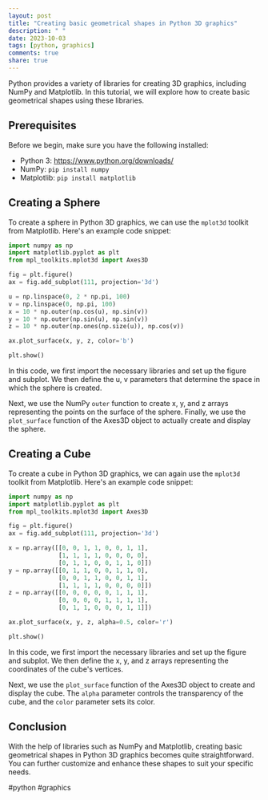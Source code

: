```yaml
---
layout: post
title: "Creating basic geometrical shapes in Python 3D graphics"
description: " "
date: 2023-10-03
tags: [python, graphics]
comments: true
share: true
---
```


Python provides a variety of libraries for creating 3D graphics, including NumPy and Matplotlib. In this tutorial, we will explore how to create basic geometrical shapes using these libraries.

## Prerequisites

Before we begin, make sure you have the following installed:

- Python 3: https://www.python.org/downloads/
- NumPy: `pip install numpy`
- Matplotlib: `pip install matplotlib`

## Creating a Sphere

To create a sphere in Python 3D graphics, we can use the `mplot3d` toolkit from Matplotlib. Here's an example code snippet:

```python
import numpy as np
import matplotlib.pyplot as plt
from mpl_toolkits.mplot3d import Axes3D

fig = plt.figure()
ax = fig.add_subplot(111, projection='3d')

u = np.linspace(0, 2 * np.pi, 100)
v = np.linspace(0, np.pi, 100)
x = 10 * np.outer(np.cos(u), np.sin(v))
y = 10 * np.outer(np.sin(u), np.sin(v))
z = 10 * np.outer(np.ones(np.size(u)), np.cos(v))

ax.plot_surface(x, y, z, color='b')

plt.show()
```

In this code, we first import the necessary libraries and set up the figure and subplot. We then define the u, v parameters that determine the space in which the sphere is created.

Next, we use the NumPy `outer` function to create x, y, and z arrays representing the points on the surface of the sphere. Finally, we use the `plot_surface` function of the Axes3D object to actually create and display the sphere.

## Creating a Cube

To create a cube in Python 3D graphics, we can again use the `mplot3d` toolkit from Matplotlib. Here's an example code snippet:

```python
import numpy as np
import matplotlib.pyplot as plt
from mpl_toolkits.mplot3d import Axes3D

fig = plt.figure()
ax = fig.add_subplot(111, projection='3d')

x = np.array([[0, 0, 1, 1, 0, 0, 1, 1],
              [1, 1, 1, 1, 0, 0, 0, 0],
              [0, 1, 1, 0, 0, 1, 1, 0]])
y = np.array([[0, 1, 1, 0, 0, 1, 1, 0],
              [0, 0, 1, 1, 0, 0, 1, 1],
              [1, 1, 1, 1, 0, 0, 0, 0]])
z = np.array([[0, 0, 0, 0, 0, 1, 1, 1],
              [0, 0, 0, 0, 1, 1, 1, 1],
              [0, 1, 1, 0, 0, 0, 1, 1]])

ax.plot_surface(x, y, z, alpha=0.5, color='r')

plt.show()
```

In this code, we first import the necessary libraries and set up the figure and subplot. We then define the x, y, and z arrays representing the coordinates of the cube's vertices.

Next, we use the `plot_surface` function of the Axes3D object to create and display the cube. The `alpha` parameter controls the transparency of the cube, and the `color` parameter sets its color.

## Conclusion

With the help of libraries such as NumPy and Matplotlib, creating basic geometrical shapes in Python 3D graphics becomes quite straightforward. You can further customize and enhance these shapes to suit your specific needs.

#python #graphics